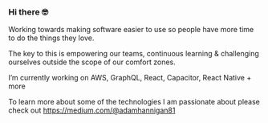 ### Hi there 🤓

Working towards making software easier to use so people have more time to do the things they love.

The key to this is empowering our teams, continuous learning & challenging ourselves outside the scope of our comfort zones.

I’m currently working on AWS, GraphQL, React, Capacitor, React Native + more

To learn more about some of the technologies I am passionate about please check out https://medium.com/@adamhannigan81

